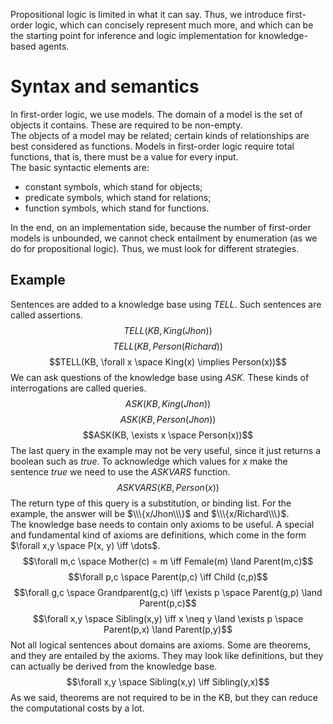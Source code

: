 Propositional logic is limited in what it can say. Thus, we introduce first-order logic, which can concisely represent much more, and which can be the starting point for inference and logic implementation for knowledge-based agents.
# Syntax and semantics
In first-order logic, we use models. The domain of a model is the set of objects it contains. These are required to be non-empty.<br>
The objects of a model may be related; certain kinds of relationships are best considered as functions. Models in first-order logic require total functions, that is, there must be a value for every input.<br>
The basic syntactic elements are:
- constant symbols, which stand for objects;
- predicate symbols, which stand for relations;
- function symbols, which stand for functions.

In the end, on an implementation side, because the number of first-order models is unbounded, we cannot check entailment by enumeration (as we do for propositional logic). Thus, we must look for different strategies.
## Example
Sentences are added to a knowledge base using $TELL$. Such sentences are called assertions.
$$TELL(KB, King(Jhon))$$
$$TELL(KB, Person(Richard))$$
$$TELL(KB, \forall x \space King(x) \implies Person(x))$$
We can ask questions of the knowledge base using $ASK$. These kinds of interrogations are called queries.
$$ASK(KB, King(Jhon))$$
$$ASK(KB, Person(Jhon))$$
$$ASK(KB, \exists x \space Person(x))$$
The last query in the example may not be very useful, since it just returns a boolean such as $true$. To acknowledge which values for $x$ make the sentence $true$ we need to use the $ASKVARS$ function.
$$ASKVARS(KB, Person(x))$$
The return type of this query is a substitution, or binding list. For the example, the answer will be $\\\{x/Jhon\\\}$ and $\\\{x/Richard\\\}$.<br>
The knowledge base needs to contain only axioms to be useful. A special and fundamental kind of axioms are definitions, which come in the form $\forall x,y \space P(x, y) \iff \dots$.
$$\forall m,c \space Mother(c) = m \iff Female(m) \land Parent(m,c)$$
$$\forall p,c \space Parent(p,c) \iff Child (c,p)$$
$$\forall g,c \space Grandparent(g,c) \iff \exists p \space Parent(g,p) \land Parent(p,c)$$
$$\forall x,y \space Sibling(x,y) \iff x \neq y \land \exists p \space Parent(p,x) \land Parent(p,y)$$
Not all logical sentences about domains are axioms. Some are theorems, and they are entailed by the axioms. They may look like definitions, but they can actually be derived from the knowledge base.
$$\forall x,y \space Sibling(x,y) \iff Sibling(y,x)$$
As we said, theorems are not required to be in the KB, but they can reduce the computational costs by a lot.